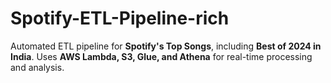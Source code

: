 # Spotify-ETL-Pipeline-rich
Automated ETL pipeline for **Spotify's Top Songs**, including **Best of 2024 in India**. Uses **AWS Lambda, S3, Glue, and Athena** for real-time processing and analysis.
